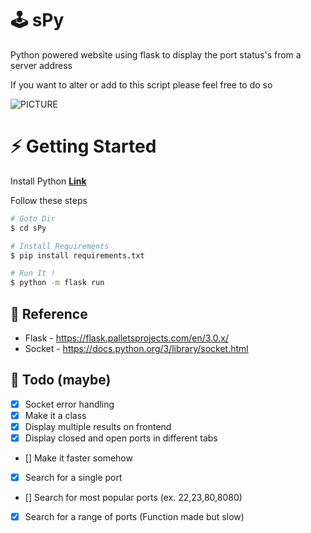 # 🕹️ sPy
 Python powered website using flask to display the port status's from a server address

If you want to alter or add to this script please feel free to do so

![PICTURE](https://raw.githubusercontent.com/Quinny-J/telnet.live/main/snap.png)

# ⚡ Getting Started

Install Python **[Link](https://www.python.org/downloads/)**

Follow these steps

```bash
# Goto Dir
$ cd sPy

# Install Requirements
$ pip install requirements.txt

# Run It !
$ python -m flask run

```

## 📕 Reference 
- Flask - https://flask.palletsprojects.com/en/3.0.x/
- Socket - https://docs.python.org/3/library/socket.html

## 📝 Todo (maybe)
- [x] Socket error handling
- [x] Make it a class 
- [x] Display multiple results on frontend 
- [x] Display closed and open ports in different tabs
- [] Make it faster somehow
- [x] Search for a single port
- [] Search for most popular ports (ex. 22,23,80,8080)
- [x] Search for a range of ports (Function made but slow)



